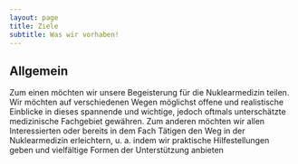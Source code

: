 ```yaml
---
layout: page
title: Ziele
subtitle: Was wir vorhaben!
---
```


## Allgemein
Zum einen möchten wir unsere Begeisterung für die Nuklearmedizin teilen. Wir möchten auf verschiedenen Wegen möglichst offene und realistische Einblicke in dieses spannende und wichtige, jedoch oftmals unterschätzte medizinische Fachgebiet gewähren.
Zum anderen möchten wir allen Interessierten oder bereits in dem Fach Tätigen den Weg in der Nuklearmedizin erleichtern, u. a. indem wir praktische Hilfestellungen geben und vielfältige Formen der Unterstützung anbieten